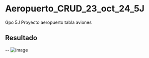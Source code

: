 # Aeropuerto_CRUD_23_oct_24_5J
Gpo 5J Proyecto aeropuerto tabla aviones
## Resultado
-- ![image](https://github.com/user-attachments/assets/8627156d-7fe0-4637-a0f3-f6516d9ab95c)
